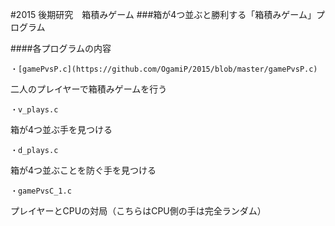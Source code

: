 #2015 後期研究　箱積みゲーム
###箱が4つ並ぶと勝利する「箱積みゲーム」プログラム
 

####各プログラムの内容

    ・[gamePvsP.c](https://github.com/OgamiP/2015/blob/master/gamePvsP.c)
二人のプレイヤーで箱積みゲームを行う

    ・v_plays.c
箱が4つ並ぶ手を見つける

    ・d_plays.c
箱が4つ並ぶことを防ぐ手を見つける

    ・gamePvsC_1.c
プレイヤーとCPUの対局（こちらはCPU側の手は完全ランダム）
